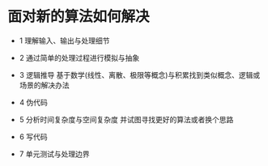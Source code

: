 # 面对新的算法如何解决

-   1 理解输入、输出与处理细节

-   2 通过简单的处理过程进行模拟与抽象

-   3 逻辑推导 基于数学(线性、离散、极限等概念)与积累找到类似概念、逻辑或场景的解决办法

-   4 伪代码

-   5 分析时间复杂度与空间复杂度 并试图寻找更好的算法或者换个思路

-   6 写代码

-   7 单元测试与处理边界
